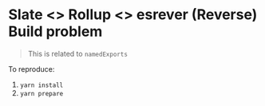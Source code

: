# Slate <> Rollup <> esrever (Reverse) Build problem

> This is related to `namedExports`

To reproduce:

1. `yarn install`
2. `yarn prepare`
